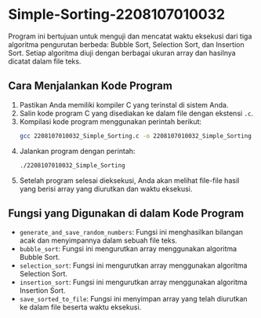 # Simple-Sorting-2208107010032

Program ini bertujuan untuk menguji dan mencatat waktu eksekusi dari tiga algoritma pengurutan berbeda: Bubble Sort, Selection Sort, dan Insertion Sort. Setiap algoritma diuji dengan berbagai ukuran array dan hasilnya dicatat dalam file teks.

## Cara Menjalankan Kode Program

1. Pastikan Anda memiliki kompiler C yang terinstal di sistem Anda.
2. Salin kode program C yang disediakan ke dalam file dengan ekstensi `.c`.
3. Kompilasi kode program menggunakan perintah berikut:
   ```bash
   gcc 2208107010032_Simple_Sorting.c -o 2208107010032_Simple_Sorting
   ```
4. Jalankan program dengan perintah:
   ```bash
   ./2208107010032_Simple_Sorting
   ```
5. Setelah program selesai dieksekusi, Anda akan melihat file-file hasil yang berisi array yang diurutkan dan waktu eksekusi.

## Fungsi yang Digunakan di dalam Kode Program
- `generate_and_save_random_numbers`: Fungsi ini menghasilkan bilangan acak dan menyimpannya dalam sebuah file teks.
- `bubble_sort`: Fungsi ini mengurutkan array menggunakan algoritma Bubble Sort.
- `selection_sort`: Fungsi ini mengurutkan array menggunakan algoritma Selection Sort.
- `insertion_sort`: Fungsi ini mengurutkan array menggunakan algoritma Insertion Sort.
- `save_sorted_to_file`: Fungsi ini menyimpan array yang telah diurutkan ke dalam file beserta waktu eksekusi.
